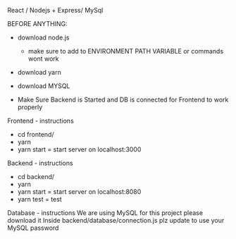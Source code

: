 React / Nodejs + Express/ MySql

BEFORE ANYTHING:
- download node.js
  - make sure to add to ENVIRONMENT PATH VARIABLE or commands wont work
- download yarn
- download MYSQL

- Make Sure Backend is Started and DB is connected for Frontend to work properly

Frontend - instructions
- cd frontend/
- yarn
- yarn start = start server on localhost:3000

Backend - instructions
- cd backend/
- yarn
- yarn start = start server on localhost:8080
- yarn test = test


Database - instructions
We are using MySQL for this project please download it
Inside backend/database/connection.js plz update to use 
  your MySQL password


